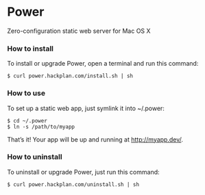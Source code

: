 # Power

Zero-configuration static web server for Mac OS X

### How to install

To install or upgrade Power, open a terminal and run this command:

```
$ curl power.hackplan.com/install.sh | sh
```

### How to use

To set up a static web app, just symlink it into ~/.power:

```
$ cd ~/.power
$ ln -s /path/to/myapp
```

That’s it! Your app will be up and running at http://myapp.dev/.

### How to uninstall

To uninstall or upgrade Power, just run this command:

```
$ curl power.hackplan.com/uninstall.sh | sh
```